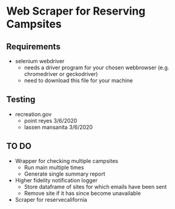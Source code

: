 # Web Scraper for Reserving Campsites

## Requirements
- selenium webdriver
    - needs a driver program for your chosen webbrowser (e.g. chromedriver or geckodriver)
    - need to download this file for your machine

## Testing
- recreation.gov
    - point reyes 3/6/2020
    - lassen mansanita 3/6/2020


## TO DO
- Wrapper for checking multiple campsites
    - Run main multiple times
    - Generate single summary report
- Higher fidelity notification logger
    - Store dataframe of sites for which emails have been sent
    - Remove site if it has since become unavailable
- Scraper for reservecalifornia
